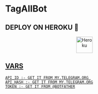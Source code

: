 # TagAllBot




## DEPLOY ON HEROKU 🚀

<p align="center"><a href="https://heroku.com/deploy?template=https://github.com/Anonymouscoderboy/Octave_TagAll_Bot"><img align="center" alt="Heroku" width="52px" src="https://www.nicepng.com/png/full/223-2233246_heroku-logo-salesforce-heroku.png"></p>
 




## VARS

```
API_ID :- GET IT FROM MY.TELEGRAM.ORG 
API_HASH :- GET IT FROM MY.TELEGRAM.ORG
TOKEN :- GET IT FROM @BOTFATHER
```
